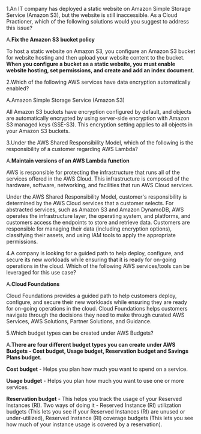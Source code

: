 1.An IT company has deployed a static website on Amazon Simple Storage Service (Amazon S3), but the website is still inaccessible. As a Cloud Practioner, which of the following solutions would you suggest to address this issue?

A.**Fix the Amazon S3 bucket policy**

To host a static website on Amazon S3, you configure an Amazon S3 bucket for website hosting and then upload your website content to the bucket. **When you configure a bucket as a static website, you must enable website hosting, set permissions, and create and add an index document**.

2.Which of the following AWS services have data encryption automatically enabled?

A.Amazon Simple Storage Service (Amazon S3)

All Amazon S3 buckets have encryption configured by default, and objects are automatically encrypted by using server-side encryption with Amazon S3 managed keys (SSE-S3). This encryption setting applies to all objects in your Amazon S3 buckets.

3.Under the AWS Shared Responsibility Model, which of the following is the responsibility of a customer regarding AWS Lambda?

A.**Maintain versions of an AWS Lambda function**

AWS is responsible for protecting the infrastructure that runs all of the services offered in the AWS Cloud. This infrastructure is composed of the hardware, software, networking, and facilities that run AWS Cloud services.

Under the AWS Shared Responsibility Model, customer's responsibility is determined by the AWS Cloud services that a customer selects. For abstracted services, such as Amazon S3 and Amazon DynamoDB, AWS operates the infrastructure layer, the operating system, and platforms, and customers access the endpoints to store and retrieve data. Customers are responsible for managing their data (including encryption options), classifying their assets, and using IAM tools to apply the appropriate permissions.

4.A company is looking for a guided path to help deploy, configure, and secure its new workloads while ensuring that it is ready for on-going operations in the cloud. Which of the following AWS services/tools can be leveraged for this use case?

A.**Cloud Foundations**

Cloud Foundations provides a guided path to help customers deploy, configure, and secure their new workloads while ensuring they are ready for on-going operations in the cloud. Cloud Foundations helps customers navigate through the decisions they need to make through curated AWS Services, AWS Solutions, Partner Solutions, and Guidance.

5.Which budget types can be created under AWS Budgets?

A.**There are four different budget types you can create under AWS Budgets - Cost budget, Usage budget, Reservation budget and Savings Plans budget.**

**Cost budget** - Helps you plan how much you want to spend on a service.

**Usage budget** - Helps you plan how much you want to use one or more services.

**Reservation budget** - This helps you track the usage of your Reserved Instances (RI). Two ways of doing it - Reserved Instance (RI) utilization budgets (This lets you see if your Reserved Instances (RI) are unused or under-utilized), Reserved Instance (RI) coverage budgets (This lets you see how much of your instance usage is covered by a reservation).